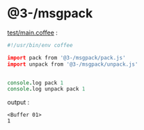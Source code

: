[‼️]: ✏️README.mdt

# @3-/msgpack

[test/main.coffee](./test/main.coffee) :

```coffee
#!/usr/bin/env coffee

import pack from '@3-/msgpack/pack.js'
import unpack from '@3-/msgpack/unpack.js'


console.log pack 1
console.log unpack pack 1
```

output :

```
<Buffer 01>
1
```

